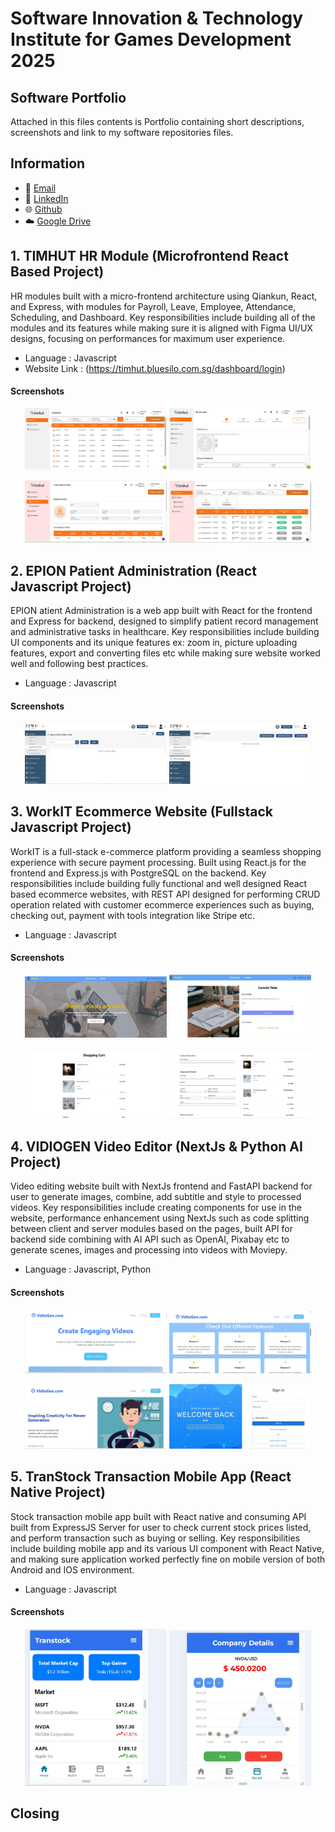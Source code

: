 # Software Innovation & Technology Institute for Games Development 2025

## Software Portfolio

Attached in this files contents is Portfolio containing short descriptions, screenshots and link to my software repositories files.

## Information

- 📧 [Email](andreankelvin93@gmail.com)
- 🔗 [LinkedIn](https://www.linkedin.com/in/kelvin-andrean-7792b7301)
- 🌐 [Github](https://github.com/k-andrean)
- ☁️ [Google Drive](https://drive.google.com/drive/folders/1aXoVWuG6TwB_Nvg176SlXU_jRNyh8HkA?usp=sharing)

## 1. TIMHUT HR Module (Microfrontend React Based Project)

HR modules built with a micro-frontend architecture using Qiankun, React, and Express, with modules for Payroll, Leave, Employee, Attendance, Scheduling, and Dashboard.
Key responsibilities include building all of the modules and its features while making sure it is aligned with Figma UI/UX designs, focusing on performances for maximum user experience.

- Language : Javascript
- Website Link : (https://timhut.bluesilo.com.sg/dashboard/login)

#### Screenshots

<p align="center">
  <img src="assets/Project TIMHUT/employeemodule1.jpg" alt="Screenshot 1" width="45%" />
  <img src="assets/Project TIMHUT/employeemodule2.jpg" alt="Screenshot 2" width="45%" />
</p>

<p align="center">
  <img src="assets/Project TIMHUT/leavemodule1.jpg" alt="Screenshot 3" width="45%" />
  <img src="assets/Project TIMHUT/leavemodule2.jpg" alt="Screenshot 4" width="45%" />
</p>

## 2. EPION Patient Administration (React Javascript Project)

EPION atient Administration is a web app built with React for the frontend and Express for backend, designed to simplify patient record management and administrative tasks in healthcare.
Key responsibilities include building UI components and its unique features ex: zoom in, picture uploading features, export and converting files etc while making sure website worked well and following best practices.

- Language : Javascript

#### Screenshots

<p align="center">
  <img src="assets/Project Epion/epion1.jpg" alt="Screenshot 1" width="45%" />
  <img src="assets/Project Epion/epion2.jpg" alt="Screenshot 2" width="45%" />
</p>

## 3. WorkIT Ecommerce Website (Fullstack Javascript Project)

WorkIT is a full-stack e-commerce platform providing a seamless shopping experience with secure payment processing. Built using React.js for the frontend and Express.js with PostgreSQL on the backend.
Key responsibilities include building fully functional and well designed React based ecommerce websites, with REST API designed for performing CRUD operation related with customer ecommerce experiences such as buying, checking out, payment with tools integration like Stripe etc.

- Language : Javascript

#### Screenshots

<p align="center">
  <img src="assets/Project WorkIT/workit1.jpg" alt="Screenshot 1" width="45%" />
  <img src="assets/Project WorkIT/workit4.jpg" alt="Screenshot 2" width="45%" />
</p>

<p align="center">
  <img src="assets/Project WorkIT/workit2.jpg" alt="Screenshot 3" width="45%" />
  <img src="assets/Project WorkIT/workit3.jpg" alt="Screenshot 4" width="45%" />
</p>

## 4. VIDIOGEN Video Editor (NextJs & Python AI Project)

Video editing website built with NextJs frontend and FastAPI backend for user to generate images, combine, add subtitle and style to processed videos.
Key responsibilities include creating components for use in the website, performance enhancement using NextJs such as code splitting between client and server modules based on the pages, built API for backend side combining with AI API such as OpenAI, Pixabay etc to generate scenes, images and processing into videos with Moviepy.

- Language : Javascript, Python

#### Screenshots

<p align="center">
  <img src="assets/Project VidioGen/videogen1.jpg" alt="Screenshot 1" width="45%" />
  <img src="assets/Project VidioGen/videogen2.jpg"alt="Screenshot 2" width="45%" />
</p>

<p align="center">
  <img src="assets/Project VidioGen/videogen3.jpg" alt="Screenshot 3" width="45%" />
  <img src="assets/Project VidioGen/videogen4.jpg" alt="Screenshot 4" width="45%" />
</p>

## 5. TranStock Transaction Mobile App (React Native Project)

Stock transaction mobile app built with React native and consuming API built from ExpressJS Server for user to check current stock prices listed, and perform transaction such as buying or selling.
Key responsibilities include building mobile app and its various UI component with React Native, and making sure application worked perfectly fine on mobile version of both Android and IOS environment.

- Language : Javascript

#### Screenshots

<p align="center">
  <img src="assets/Project Transtock/mobilestockapp1.jpg" alt="Screenshot 1" width="45%" />
  <img src="assets/Project Transtock/mobilestockapp2.jpg" alt="Screenshot 2" width="45%" />
</p>

## Closing
